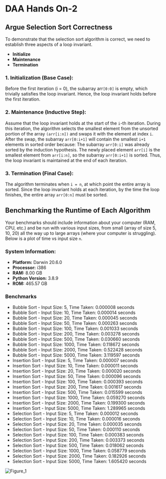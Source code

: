# DAA Hands On-2

## Argue Selection Sort Correctness

To demonstrate that the selection sort algorithm is correct, we need to establish three aspects of a loop invariant.

  - **Initialize**
  - **Maintenance**
  - **Termination** 

### 1. Initialization (Base Case):
Before the first iteration (i = 0), the subarray arr`[0:0]` is empty, which trivially satisfies the loop invariant. Hence, the loop invariant holds before the first iteration.

### 2. Maintenance (Inductive Step):
Assume that the loop invariant holds at the start of the `i`-th iteration. During this iteration, the algorithm selects the smallest element from the unsorted portion of the array `(arr[i:n])` and swaps it with the element at index `i`. After the swap, the subarray `arr[0:i+1]` will contain the smallest `i+1` elements in sorted order because:
The subarray `arr[0:i]` was already sorted by the induction hypothesis.
The newly placed element `arr[i]` is the smallest element from `arr[i:n]`, so the subarray `arr[0:i+1]` is sorted.
Thus, the loop invariant is maintained at the end of each iteration.

### 3. Termination (Final Case):
The algorithm terminates when `i = n`, at which point the entire array is sorted. Since the loop invariant holds at each iteration, by the time the loop finishes, the entire array `arr[0:n]` must be sorted.

## Benchmarking the Runtime of Each Algorithm

Your benchmarks should include information about your computer (RAM, CPU, etc.) and be run with various input sizes, from small (array of size 5, 10, 20) all the way up to large arrays (where your computer is struggling). Below is a plot of time vs input size `n`.

### System Information:
- **Platform:** Darwin 20.6.0
- **Processor:** i386
- **RAM:** 8.00 GB
- **Python Version:** 3.8.9
- **ROM:** 465.57 GB

### Benchmarks

- Bubble Sort - Input Size: 5, Time Taken: 0.000008 seconds
- Bubble Sort - Input Size: 10, Time Taken: 0.000014 seconds
- Bubble Sort - Input Size: 20, Time Taken: 0.000045 seconds
- Bubble Sort - Input Size: 50, Time Taken: 0.000263 seconds
- Bubble Sort - Input Size: 100, Time Taken: 0.001033 seconds
- Bubble Sort - Input Size: 200, Time Taken: 0.003278 seconds
- Bubble Sort - Input Size: 500, Time Taken: 0.030660 seconds
- Bubble Sort - Input Size: 1000, Time Taken: 0.118672 seconds
- Bubble Sort - Input Size: 2000, Time Taken: 0.522428 seconds
- Bubble Sort - Input Size: 5000, Time Taken: 3.119597 seconds
- Insertion Sort - Input Size: 5, Time Taken: 0.000007 seconds
- Insertion Sort - Input Size: 10, Time Taken: 0.000011 seconds
- Insertion Sort - Input Size: 20, Time Taken: 0.000020 seconds
- Insertion Sort - Input Size: 50, Time Taken: 0.000096 seconds
- Insertion Sort - Input Size: 100, Time Taken: 0.000393 seconds
- Insertion Sort - Input Size: 200, Time Taken: 0.001617 seconds
- Insertion Sort - Input Size: 500, Time Taken: 0.015599 seconds
- Insertion Sort - Input Size: 1000, Time Taken: 0.059270 seconds
- Insertion Sort - Input Size: 2000, Time Taken: 0.199300 seconds
- Insertion Sort - Input Size: 5000, Time Taken: 1.289965 seconds
- Selection Sort - Input Size: 5, Time Taken: 0.000012 seconds
- Selection Sort - Input Size: 10, Time Taken: 0.000016 seconds
- Selection Sort - Input Size: 20, Time Taken: 0.000035 seconds
- Selection Sort - Input Size: 50, Time Taken: 0.000110 seconds
- Selection Sort - Input Size: 100, Time Taken: 0.000383 seconds
- Selection Sort - Input Size: 200, Time Taken: 0.003373 seconds
- Selection Sort - Input Size: 500, Time Taken: 0.018062 seconds
- Selection Sort - Input Size: 1000, Time Taken: 0.058779 seconds
- Selection Sort - Input Size: 2000, Time Taken: 0.182926 seconds
- Selection Sort - Input Size: 5000, Time Taken: 1.605420 seconds

![Figure_1](https://github.com/user-attachments/assets/78a57dc5-06dc-45c0-a5fb-562b4206dd8f)

